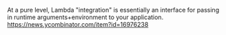 At a pure level, Lambda "integration" is essentially an interface for passing in runtime arguments+environment to your application. https://news.ycombinator.com/item?id=16976238